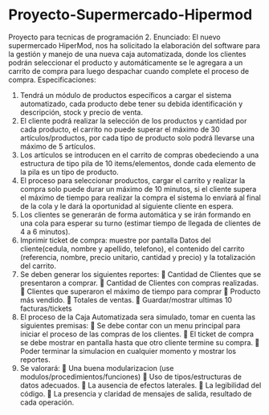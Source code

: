 # Proyecto-Supermercado-Hipermod
Proyecto para tecnicas de programación 2.
Enunciado:
El nuevo supermercado HiperMod, nos ha solicitado la elaboración del software para la gestión y manejo de una
nueva caja automatizada, donde los clientes podrán seleccionar el producto y automáticamente se le agregara a
un carrito de compra para luego despachar cuando complete el proceso de compra.
Especificaciones:
1. Tendrá un módulo de productos específicos a cargar el sistema automatizado, cada producto debe tener su
debida identificación y descripción, stock y precio de venta.
2. El cliente podrá realizar la selección de los productos y cantidad por cada producto, el carrito no puede
superar el máximo de 30 artículos/productos, por cada tipo de producto solo podrá llevarse una máximo de 5
artículos.
3. Los artículos se introducen en el carrito de compras obedeciendo a una estructura de tipo pila de 10
items/elementos, donde cada elemento de la pila es un tipo de producto.
4. El proceso para seleccionar productos, cargar el carrito y realizar la compra solo puede durar un máximo de
10 minutos, si el cliente supera el máximo de tiempo para realizar la compra el sistema lo enviará al final de
la cola y le dará la oportunidad al siguiente cliente en espera.
5. Los clientes se generarán de forma automática y se irán formando en una cola para esperar su turno (estimar
tiempo de llegada de clientes de 4 a 6 minutos).
6. Imprimir ticket de compra: muestre por pantalla Datos del cliente(cedula, nombre y apellido, telefono), el
contenido del carrito (referencia, nombre, precio unitario, cantidad y precio) y la totalización del carrito.
7. Se deben generar los siguientes reportes:
 Cantidad de Clientes que se presentaron a comprar.
 Cantidad de Clientes con compras realizadas.
 Clientes que superaron el máximo de tiempo para comprar
 Producto más vendido.
 Totales de ventas.
 Guardar/mostrar ultimas 10 facturas/tickets
8. El proceso de la Caja Automatizada sera simulado, tomar en cuenta las siguientes premisas:
 Se debe contar con un menu principal para iniciar el proceso de las compras de los clientes.
 El ticket de compra se debe mostrar en pantalla hasta que otro cliente termine su compra.
 Poder terminar la simulacion en cualquier momento y mostrar los reportes.
9. Se valorará:
 Una buena modularizacion (use modulos/procedimientos/funciones)
 Uso de tipos/estructuras de datos adecuados.
 La ausencia de efectos laterales.
 La legibilidad del código.
 La presencia y claridad de mensajes de salida, resultado de cada operación.
